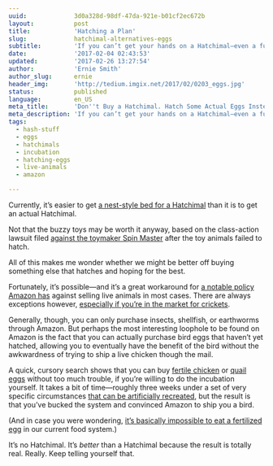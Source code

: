 ```yaml
---
uuid:             3d0a328d-98df-47da-921e-b01cf2ec672b
layout:           post
title:            'Hatching a Plan'
slug:             hatchimal-alternatives-eggs
subtitle:         'If you can’t get your hands on a Hatchimal—even a full month after Christmas—maybe you should just buy some fertilized eggs and do it the way God intended.'
date:             '2017-02-04 02:43:53'
updated:          '2017-02-26 13:27:54'
author:           'Ernie Smith'
author_slug:      ernie
header_img:       'http://tedium.imgix.net/2017/02/0203_eggs.jpg'
status:           published
language:         en_US
meta_title:       'Don''t Buy a Hatchimal. Hatch Some Actual Eggs Instead.'
meta_description: 'If you can’t get your hands on a Hatchimal—even a full month after Christmas—maybe you should just buy some fertilized eggs and do it the way God intended.'
tags:
  - hash-stuff
  - eggs
  - hatchimals
  - incubation
  - hatching-eggs
  - live-animals
  - amazon

---
```


Currently, it’s easier to get [a nest-style bed for a Hatchimal](http://amzn.to/2l60oNf) than it is to get an actual Hatchimal.

Not that the buzzy toys may be worth it anyway, based on the class-action lawsuit filed [against the toymaker Spin Master](http://www.cnbc.com/2017/01/23/disappointed-hatchimal-owner-files-lawsuit-against-spin-master.html) after the toy animals failed to hatch.

All of this makes me wonder whether we might be better off buying something else that hatches and hoping for the best.

Fortunately, it’s possible—and it’s a great workaround for [a notable policy Amazon has](https://www.amazon.com/gp/help/customer/display.html/?nodeId=200277100) against selling live animals in most cases. There are always exceptions however, [especially if you’re in the market for crickets](http://amzn.to/2kbFaPD).

Generally, though, you can only purchase insects, shellfish, or earthworms through Amazon. But perhaps the most interesting loophole to be found on Amazon is the fact that you can actually purchase bird eggs that haven’t yet hatched, allowing you to eventually have the benefit of the bird without the awkwardness of trying to ship a live chicken though the mail.

A quick, cursory search shows that you can buy [fertile chicken](http://amzn.to/2kbDdmj) or [quail eggs](http://amzn.to/2l6Xd75) without too much trouble, if you’re willing to do the incubation yourself. It takes a bit of time—roughly three weeks under a set of very specific circumstances [that can be artificially recreated](http://amzn.to/2l2r30u), but the result is that you’ve bucked the system and convinced Amazon to ship you a bird.

(And in case you were wondering, [it’s basically impossible to eat a fertilized egg](https://www.chowhound.com/food-news/54729/whats-the-difference-between-fertilized-and-unfertilized-eggs/) in our current food system.)

It’s no Hatchimal. It’s *better* than a Hatchimal because the result is totally real. Really. Keep telling yourself that.
